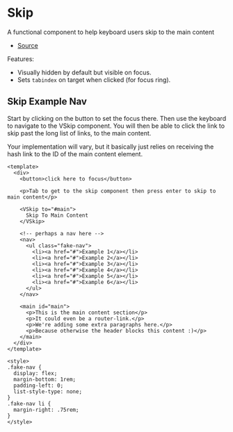 # Skip

A functional component to help keyboard users skip to the main content

- [Source](https://github.com/AustinGil/vuetensils/blob/master/src/components/VSkip/VSkip.vue)

Features:
- Visually hidden by default but visible on focus.
- Sets `tabindex` on target when clicked (for focus ring).

## Skip Example Nav

Start by clicking on the button to set the focus there. Then use the keyboard to navigate to the VSkip component. You will then be able to click the link to skip past the long list of links, to the main content.

Your implementation will vary, but it basically just relies on receiving the hash link to the ID of the main content element.

```vue live
<template>
  <div>
    <button>click here to focus</button>

    <p>Tab to get to the skip component then press enter to skip to main content</p>

    <VSkip to="#main">
      Skip To Main Content
    </VSkip>

    <!-- perhaps a nav here -->
    <nav>
      <ul class="fake-nav">
        <li><a href="#">Example 1</a></li>
        <li><a href="#">Example 2</a></li>
        <li><a href="#">Example 3</a></li>
        <li><a href="#">Example 4</a></li>
        <li><a href="#">Example 5</a></li>
        <li><a href="#">Example 6</a></li>
      </ul>
    </nav>

    <main id="main">
      <p>This is the main content section</p>
      <p>It could even be a router-link.</p>
      <p>We're adding some extra paragraphs here.</p>
      <p>Because otherwise the header blocks this content :)</p>
    </main>
  </div>
</template>

<style>
.fake-nav {
  display: flex;
  margin-bottom: 1rem;
  padding-left: 0;
  list-style-type: none;
}
.fake-nav li {
  margin-right: .75rem;
}
</style>
```
